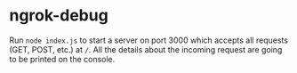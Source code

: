 # ngrok-debug

Run `node index.js` to start a server on port 3000 which accepts all requests (GET, POST, etc.) at `/`. All the details about the incoming request are going to be printed on the console.
